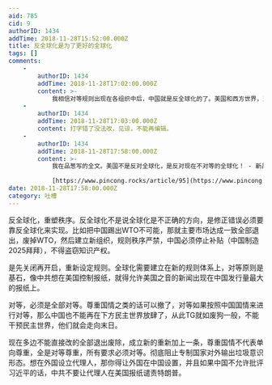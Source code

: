 ```yaml
---
aid: 785
cid: 9
authorID: 1434
addTime: 2018-11-28T15:52:00.000Z
title: 反全球化是为了更好的全球化
tags: []
comments:
    -
        authorID: 1434
        addTime: 2018-11-28T17:02:00.000Z
        content: >-
            我相信对等规则出现在各组织中后，中国就是反全球化的了。美国和西方世界，当然伟大总统特朗普先生最反，他们都看出来中国是在不对等情况下受惠于全球化，作为资本主义国家没人能接受这一点。马尔代夫要废掉与中国的协定，因为中国并不曾进口马尔代夫的产品，所以说，很多当前的便宜都被TG占了，谁告诉我，他们凭什么不付出？承担发达国家义务，开放市场，开放网络，开放媒体，停止盗窃知识产权，停止恶意补贴，这些要求有问题吗？一个不断撒币的国家，告诉我为什么不能承担发达国家义务？给非洲免除债务的时候怎么想不到自己人均水平低？就整话语权想到自己市场上，跟外国政府和企业大棒威胁，你敢不要中国市场？给你创造条件辱华。
    -
        authorID: 1434
        addTime: 2018-11-28T17:03:00.000Z
        content: 打字错了没法改，见谅，不能再编辑。
    -
        authorID: 1434
        addTime: 2018-11-28T17:58:00.000Z
        content: >-
            我在品葱写的全文。美国不是反对全球化，是反对现在不对等的全球化！ - 新品葱  

            [https://www.pincong.rocks/article/95](https://www.pincong.rocks/article/95)
date: 2018-11-28T17:58:00.000Z
category: 吐槽
---
```


反全球化，重塑秩序。反全球化不是说全球化是不正确的方向，是修正错误必须要靠反全球化来实现。比如把中国踢出WTO不可能，那就主要市场达成一致全部退出，废掉WTO，然后建立新组织，规则秩序严禁，中国必须停止补贴（中国制造2025拜拜），不得盗窃知识产权。

是先关闭再开启，重新设定规则。全球化需要建立在新的规则体系上，对等原则是基石，像中共想在美国控制报纸，就得允许美国之音的新闻出现在中国发行量最大的报纸上。

对等，必须是全部对等。尊重国情之类的话可以撤了，对等如果按照中国国情来进行对等，那么中国也不能再在下方民主世界放肆了，从此TG就如废狗一般，不能干预民主世界，他们就会走向末日。

现在多边不能直接改的全部退出废除，成立新的重新加上一条，尊重国情不代表单向尊重，全是对等尊重，所有要求必须对等。彻底阻止专制国家对外输出垃圾意识形态。想在外国设立代理人，那你得让外国在中国设置，并且如果中国不允许批评习近平的话，中共不要让代理人在美国报纸谴责特朗普。
